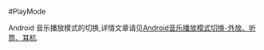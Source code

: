 #PlayMode

Android 音乐播放模式的切换,详情文章请见[Android音乐播放模式切换-外放、听筒、耳机](http://www.devwiki.net/2015/09/20/Android-Music-Play-Mode/).
